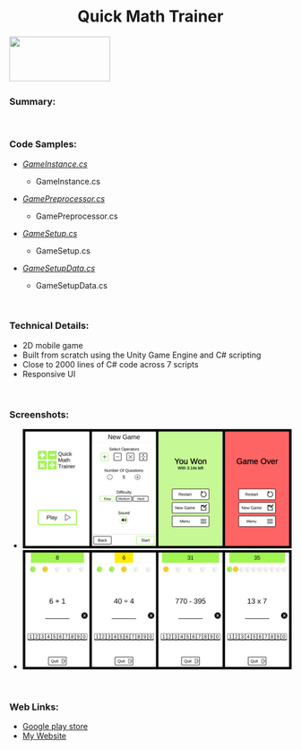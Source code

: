 <h1 align="center">Quick Math Trainer</h1>

<a align="center" href="https://play.google.com/store/apps/details?id=com.TeraKeySoftware.QuickMathTrainer" target="_blank">
<img width="180" height="80" 
src="https://play.google.com/intl/en_us/badges/static/images/badges/en_badge_web_generic.png" alt="">
</a>

<br>

### Summary:

<br>

### Code Samples:

* _<a href="CodeSamples/GameInstance.cs" target="_blank">GameInstance.cs</a>_
	* GameInstance.cs

* _<a href="CodeSamples/GamePreprocessor.cs" target="_blank">GamePreprocessor.cs</a>_
	* GamePreprocessor.cs
	
* _<a href="CodeSamples/GameSetup.cs" target="_blank">GameSetup.cs</a>_
	* GameSetup.cs 
	
* _<a href="CodeSamples/GameSetupData.cs" target="_blank">GameSetupData.cs</a>_
	* GameSetupData.cs

<br>

### Technical Details:
* 2D mobile game
* Built from scratch using the Unity Game Engine and C# scripting
* Close to 2000 lines of C# code across 7 scripts
* Responsive UI

<br>

### Screenshots:
* ![Screenshot](/Screenshots/Screenshot_Menus.jpg)</li>
* ![Screenshot](/Screenshots/Screenshot_Game.jpg)</li>

<br>

### Web Links:
* <a href="https://play.google.com/store/apps/details?id=com.TeraKeySoftware.QuickMathTrainer" target="_blank">Google play store</a>
* <a href="https://www.harjindercheema.com" target="_blank">My Website</a>
